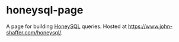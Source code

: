 # honeysql-page

A page for building [HoneySQL](https://github.com/seancorfield/honeysql) queries. Hosted at https://www.john-shaffer.com/honeysql/.